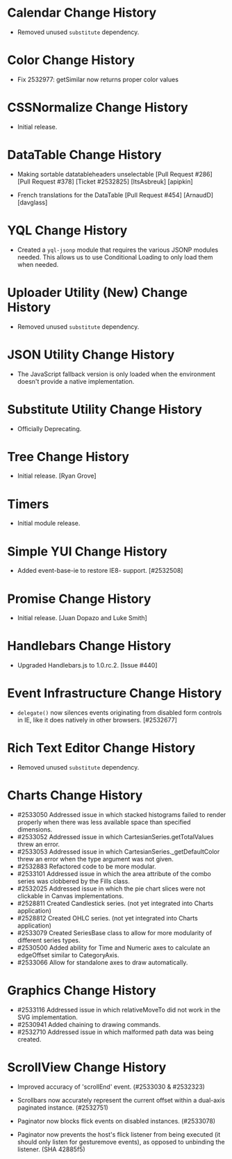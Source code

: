 Calendar Change History
=======================

* Removed unused `substitute` dependency.

Color Change History
====================

* Fix 2532977: getSimilar now returns proper color values

CSSNormalize Change History
===========================

* Initial release.

DataTable Change History
========================

* Making sortable datatableheaders unselectable [Pull Request #286]
  [Pull Request #378] [Ticket #2532825] [ItsAsbreuk] [apipkin]

* French translations for the DataTable [Pull Request #454] [ArnaudD] [davglass]

YQL Change History
==================

* Created a `yql-jsonp` module that requires the various JSONP modules needed. This allows us to use Conditional Loading
to only load them when needed.

Uploader Utility (New) Change History
=====================================

* Removed unused `substitute` dependency.

JSON Utility Change History
===========================

* The JavaScript fallback version is only loaded when the environment doesn't
  provide a native implementation.

Substitute Utility Change History
=================================

* Officially Deprecating.

Tree Change History
===================

* Initial release. [Ryan Grove]

Timers
======

* Initial module release.

Simple YUI Change History
=========================

* Added event-base-ie to restore IE8- support. [#2532508]

Promise Change History
======================

* Initial release. [Juan Dopazo and Luke Smith]

Handlebars Change History
=========================

* Upgraded Handlebars.js to 1.0.rc.2. [Issue #440]

Event Infrastructure Change History
===================================

* `delegate()` now silences events originating from disabled form controls in
  IE, like it does natively in other browsers. [#2532677]

Rich Text Editor Change History
===============================

* Removed unused `substitute` dependency.

Charts Change History
=====================

  * #2533050 Addressed issue in which stacked histograms failed to render properly when there was less available space than specified dimensions.
  * #2533052 Addressed issue in which CartesianSeries.getTotalValues threw an error.
  * #2533053 Addressed issue in which CartesianSeries._getDefaultColor threw an error when the type argument was not given.
  * #2532883 Refactored code to be more modular.
  * #2533101 Addressed issue in which the area attribute of the combo series was clobbered by the Fills class.
  * #2532025 Addressed issue in which the pie chart slices were not clickable in Canvas implementations.
  * #2528811 Created Candlestick series. (not yet integrated into Charts application)
  * #2528812 Created OHLC series. (not yet integrated into Charts application)
  * #2533079 Created SeriesBase class to allow for more modularity of different series types.
  * #2530500 Added ability for Time and Numeric axes to calculate an edgeOffset similar to CategoryAxis.
  * #2533066 Allow for standalone axes to draw automatically.

Graphics Change History
=======================

   * #2533116 Addressed issue in which relativeMoveTo did not work in the SVG implementation.
   * #2530941 Added chaining to drawing commands.
   * #2532710 Addressed issue in which malformed path data was being created.

ScrollView Change History
=========================

  * Improved accuracy of 'scrollEnd' event. (#2533030 & #2532323)

  * Scrollbars now accurately represent the current offset within a dual-axis paginated instance. (#2532751)

  * Paginator now blocks flick events on disabled instances. (#2533078)

  * Paginator now prevents the host's flick listener from being executed (it should only listen for gesturemove events), as opposed to unbinding the listener. (SHA 42885f5)